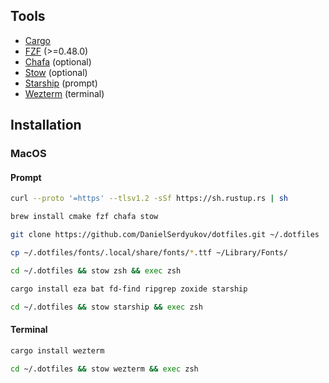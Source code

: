 ## Tools
- [Cargo](https://www.rust-lang.org/tools/install)
- [FZF](https://github.com/junegunn/fzf) (>=0.48.0)
- [Chafa](https://github.com/hpjansson/chafa) (optional)
- [Stow](https://www.gnu.org/software/stow/) (optional)
- [Starship](https://starship.rs) (prompt)
- [Wezterm](https://wezterm.org) (terminal)

## Installation

### MacOS
#### Prompt
```bash
curl --proto '=https' --tlsv1.2 -sSf https://sh.rustup.rs | sh
```

```bash
brew install cmake fzf chafa stow
```

```bash
git clone https://github.com/DanielSerdyukov/dotfiles.git ~/.dotfiles
```

```bash
cp ~/.dotfiles/fonts/.local/share/fonts/*.ttf ~/Library/Fonts/
```

```bash
cd ~/.dotfiles && stow zsh && exec zsh
```

```bash
cargo install eza bat fd-find ripgrep zoxide starship
```

```bash
cd ~/.dotfiles && stow starship && exec zsh
```

#### Terminal
```bash
cargo install wezterm
```

```bash
cd ~/.dotfiles && stow wezterm && exec zsh
```